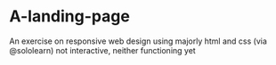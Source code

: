 # A-landing-page
An exercise on responsive web design using majorly html and css (via @sololearn)
not interactive, neither functioning yet

